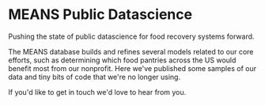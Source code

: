 # MEANS Public Datascience

Pushing the state of public datascience for food recovery systems forward.

The MEANS database builds and refines several models related to our core efforts, such as
determining which food pantries across the US would benefit most from our nonprofit. Here we've published
some samples of our data and tiny bits of code that we're no longer using.

If you'd like to get in touch we'd love to hear from you. 
